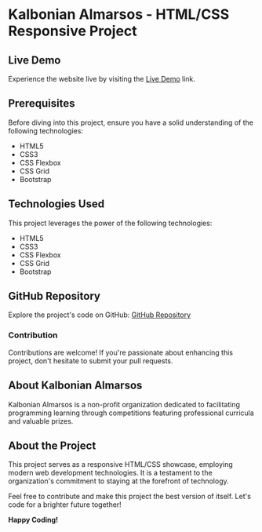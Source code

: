 # Kalbonian Almarsos - HTML/CSS Responsive Project

## Live Demo
Experience the website live by visiting the [Live Demo](https://appie-get-started.netlify.app/) link.

## Prerequisites
Before diving into this project, ensure you have a solid understanding of the following technologies:

- HTML5
- CSS3
- CSS Flexbox
- CSS Grid
- Bootstrap

## Technologies Used
This project leverages the power of the following technologies:

- HTML5
- CSS3
- CSS Flexbox
- CSS Grid
- Bootstrap

## GitHub Repository
Explore the project's code on GitHub: [GitHub Repository](https://github.com/Osamamohammed-eslam/Appie)

### Contribution
Contributions are welcome! If you're passionate about enhancing this project, don't hesitate to submit your pull requests.

## About Kalbonian Almarsos
Kalbonian Almarsos is a non-profit organization dedicated to facilitating programming learning through competitions featuring professional curricula and valuable prizes.

## About the Project
This project serves as a responsive HTML/CSS showcase, employing modern web development technologies. It is a testament to the organization's commitment to staying at the forefront of technology.

Feel free to contribute and make this project the best version of itself. Let's code for a brighter future together!

**Happy Coding!**
